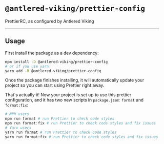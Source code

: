 # `@antlered-viking/prettier-config`

PrettierRC, as configured by Antlered Viking

---

## Usage

First install the package as a dev dependency:

```bash
npm install -D @antlered-viking/prettier-config
# or if you use yarn
yarn add -D @antlered-viking/prettier-config
```

Once the package finishes installing, it will automatically update your project so you can start using Prettier right away.

That's actually it! Now your project is set up to use this prettier configuration, and it has two new scripts in `package.json`: `format` and `format:fix`:

```bash
# NPM users
npm run format # run Prettier to check code styles
npm run format:fix # run Prettier to check code styles and fix issues
# Yarn users
yarn run format # run Prettier to check code styles
yarn run format:fix # run Prettier to check code styles and fix issues
```
